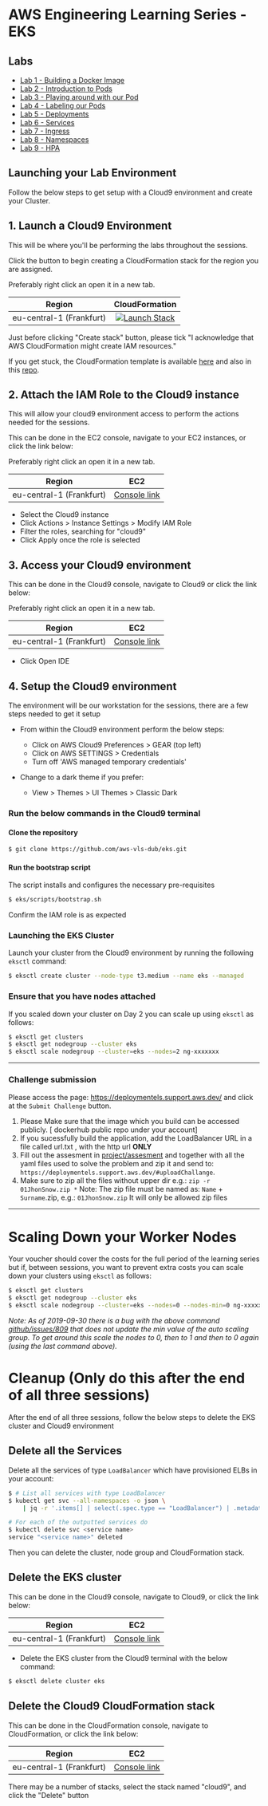 # AWS Engineering Learning Series - EKS
## Labs

- [Lab 1 - Building a Docker Image](./labs/01-docker)
- [Lab 2 - Introduction to Pods](./labs/02-pods)
- [Lab 3 - Playing around with our Pod](./labs/03-more-pods)
- [Lab 4 - Labeling our Pods](./labs/04-labels)
- [Lab 5 - Deployments](./labs/05-deployments)
- [Lab 6 - Services](./labs/06-services)
- [Lab 7 - Ingress](./labs/07-Ingress)
- [Lab 8 - Namespaces](./labs/08-namespaces)
- [Lab 9 - HPA](./labs/09-hpa)


## Launching your Lab Environment

Follow the below steps to get setup with a Cloud9 environment and create your Cluster.

## 1. Launch a Cloud9 Environment

This will be where you'll be performing the labs throughout the sessions.

Click the button to begin creating a CloudFormation stack for the region you are assigned.

Preferably right click an open it in a new tab.

| Region          | CloudFormation     |
| --------------- |:------------------:|
| eu-central-1 (Frankfurt)       | [![Launch Stack](https://s3.amazonaws.com/cloudformation-examples/cloudformation-launch-stack.png)](https://console.aws.amazon.com/cloudformation/home?region=eu-central-1#/stacks/create/review?stackName=cloud9&templateURL=https://els-2020.s3-eu-west-1.amazonaws.com/cloud9-template.yaml) |


Just before clicking "Create stack" button, please tick "I acknowledge that AWS CloudFormation might create IAM resources."

If you get stuck, the CloudFormation template is available [here](https://els-2020.s3-eu-west-1.amazonaws.com/cloud9-template.yaml) and also in this [repo](./cloudformation/cloud9-template.yaml).

## 2. Attach the IAM Role to the Cloud9 instance

This will allow your cloud9 environment access to perform the actions needed for the sessions.

This can be done in the EC2 console, navigate to your EC2 instances, or click the link below:

Preferably right click an open it in a new tab.

| Region          | EC2     |
| --------------- |:------------------:|
| eu-central-1 (Frankfurt)       | [Console link](https://eu-central-1.console.aws.amazon.com/ec2/v2/home?region=eu-central-1#Instances:tag:Name=cloud9;sort=instanceState) |


 * Select the Cloud9 instance
 * Click Actions > Instance Settings > Modify IAM Role
 * Filter the roles, searching for "cloud9"
 * Click Apply once the role is selected

## 3. Access your Cloud9 environment

This can be done in the Cloud9 console, navigate to Cloud9 or click the link below:

Preferably right click an open it in a new tab.


| Region          | EC2     |
| --------------- |:------------------:|
| eu-central-1 (Frankfurt)       | [Console link](https://eu-central-1.console.aws.amazon.com/cloud9/home?region=eu-central-1) |

 * Click Open IDE

## 4. Setup the Cloud9 environment

The environment will be our workstation for the sessions, there are a few steps needed to get it setup

* From within the Cloud9 environment perform the below steps:

  * Click on AWS Cloud9 Preferences > GEAR (top left) 
  * Click on AWS SETTINGS > Credentials
  * Turn off 'AWS managed temporary credentials'

* Change to a dark theme if you prefer:

  * View > Themes > UI Themes > Classic Dark

### Run the below commands in the Cloud9 terminal

#### Clone the repository

```bash
$ git clone https://github.com/aws-vls-dub/eks.git
```

#### Run the bootstrap script

The script installs and configures the necessary pre-requisites

```bash
$ eks/scripts/bootstrap.sh
```

Confirm the IAM role is as expected

### Launching the EKS Cluster

Launch your cluster from the Cloud9 environment by running the following `eksctl` command:

```bash
$ eksctl create cluster --node-type t3.medium --name eks --managed
```

### Ensure that you have nodes attached

If you scaled down your cluster on Day 2 you can scale up using `eksctl` as follows:

```bash
$ eksctl get clusters
$ eksctl get nodegroup --cluster eks
$ eksctl scale nodegroup --cluster=eks --nodes=2 ng-xxxxxxx
```
---
### Challenge submission

Please access the page: https://deploymentels.support.aws.dev/ and click at the `Submit Challenge` button.

1. Please Make sure that the image which you build can be accessed publicly. [ dockerhub public repo under your account]
2. If you sucessfully build the application, add the LoadBalancer URL in a file called url.txt , with the http url **ONLY**
3. Fill out the assesment in [project/assesment](https://github.com/aws-vls-dub/eks/tree/master/project/assessment) and together with all the yaml files used to solve the problem and zip it and send to: `https://deploymentels.support.aws.dev/#uploadChallange`.
4. Make sure to zip all the files without upper dir e.g.: `zip -r 01JhonSnow.zip *`
Note:
The zip file must be named as: `Name` + `Surname`.zip, e.g.: `01JhonSnow.zip`
It will only be allowed zip files

---

# Scaling Down your Worker Nodes

Your voucher should cover the costs for the full period of the learning series but if, between sessions, you want to
prevent extra costs you can scale down your clusters using `eksctl` as follows:

```bash
$ eksctl get clusters
$ eksctl get nodegroup --cluster eks
$ eksctl scale nodegroup --cluster=eks --nodes=0 --nodes-min=0 ng-xxxxxxx
```

_Note: As of 2019-09-30 there is a bug with the above command [github/issues/809](https://github.com/weaveworks/eksctl/issues/809) that does not update the min value of the auto scaling group. To get around this scale the nodes to 0, then to 1 and then to 0 again (using the last command above)._

# Cleanup (Only do this after the end of all three sessions)

After the end of all three sessions, follow the below steps to delete the EKS cluster and Cloud9 environment

## Delete all the Services

Delete all the services of type `LoadBalancer` which have provisioned ELBs in your account:

```bash
$ # List all services with type LoadBalancer
$ kubectl get svc --all-namespaces -o json \
    | jq -r '.items[] | select(.spec.type == "LoadBalancer") | .metadata.name'

# For each of the outputted services do
$ kubectl delete svc <service name>
service "<service name>" deleted
```

Then you can delete the cluster, node group and CloudFormation stack.


## Delete the EKS cluster

This can be done in the Cloud9 console, navigate to Cloud9, or click the link below:

| Region          | EC2     |
| --------------- |:------------------:|
| eu-central-1 (Frankfurt)       | [Console link](https://eu-central-1.console.aws.amazon.com/cloud9/home?region=eu-central-1) |


* Delete the EKS cluster from the Cloud9 terminal with the below command:

```bash
$ eksctl delete cluster eks
```

## Delete the Cloud9 CloudFormation stack

This can be done in the CloudFormation console, navigate to CloudFormation, or click the link below:

| Region          | EC2     |
| --------------- |:------------------:|
| eu-central-1 (Frankfurt)       | [Console link](https://eu-central-1.console.aws.amazon.com/cloudformation/home?region=eu-central-1) |


There may be a number of stacks, select the stack named "cloud9", and click the "Delete" button
